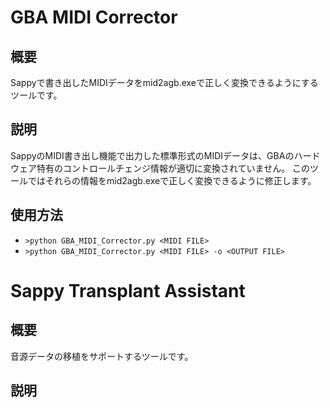 # GBA MIDI Corrector
## 概要
Sappyで書き出したMIDIデータをmid2agb.exeで正しく変換できるようにするツールです。

## 説明
SappyのMIDI書き出し機能で出力した標準形式のMIDIデータは、GBAのハードウェア特有のコントロールチェンジ情報が適切に変換されていません。
このツールではそれらの情報をmid2agb.exeで正しく変換できるように修正します。

## 使用方法
* `>python GBA_MIDI_Corrector.py <MIDI FILE>`
* `>python GBA_MIDI_Corrector.py <MIDI FILE> -o <OUTPUT FILE>`

# Sappy Transplant Assistant
## 概要
音源データの移植をサポートするツールです。

## 説明
